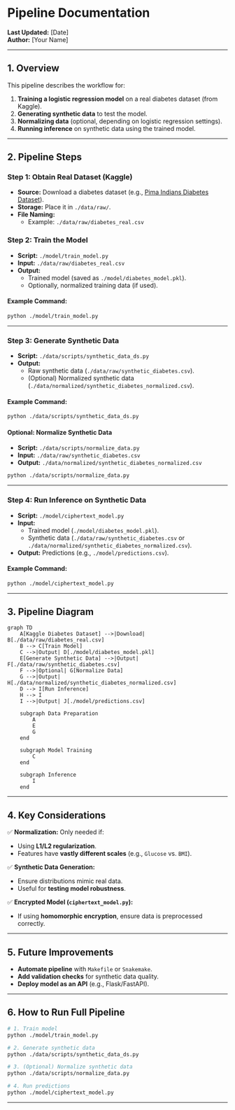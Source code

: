 # **Pipeline Documentation**  
**Last Updated:** [Date]  
**Author:** [Your Name]  

---

## **1. Overview**  
This pipeline describes the workflow for:  
1. **Training a logistic regression model** on a real diabetes dataset (from Kaggle).  
2. **Generating synthetic data** to test the model.  
3. **Normalizing data** (optional, depending on logistic regression settings).  
4. **Running inference** on synthetic data using the trained model.  

---

## **2. Pipeline Steps**  

### **Step 1: Obtain Real Dataset (Kaggle)**
- **Source:** Download a diabetes dataset (e.g., [Pima Indians Diabetes Dataset](https://www.kaggle.com/datasets/uciml/pima-indians-diabetes-database)).  
- **Storage:** Place it in `./data/raw/`.  
- **File Naming:**  
  - Example: `./data/raw/diabetes_real.csv`  

### **Step 2: Train the Model**
- **Script:** `./model/train_model.py`  
- **Input:** `./data/raw/diabetes_real.csv`  
- **Output:**  
  - Trained model (saved as `./model/diabetes_model.pkl`).  
  - Optionally, normalized training data (if used).  

#### **Example Command:**
```sh
python ./model/train_model.py 
```

---

### **Step 3: Generate Synthetic Data**
- **Script:** `./data/scripts/synthetic_data_ds.py`  
- **Output:**  
  - Raw synthetic data (`./data/raw/synthetic_diabetes.csv`).  
  - (Optional) Normalized synthetic data (`./data/normalized/synthetic_diabetes_normalized.csv`).  

#### **Example Command:**
```sh
python ./data/scripts/synthetic_data_ds.py
```

#### **Optional: Normalize Synthetic Data**
- **Script:** `./data/scripts/normalize_data.py`  
- **Input:** `./data/raw/synthetic_diabetes.csv`  
- **Output:** `./data/normalized/synthetic_diabetes_normalized.csv`  

```bash
python ./data/scripts/normalize_data.py
```

---

### **Step 4: Run Inference on Synthetic Data**
- **Script:** `./model/ciphertext_model.py`  
- **Input:**  
  - Trained model (`./model/diabetes_model.pkl`).  
  - Synthetic data (`./data/raw/synthetic_diabetes.csv` or `./data/normalized/synthetic_diabetes_normalized.csv`).  
- **Output:** Predictions (e.g., `./model/predictions.csv`).  

#### **Example Command:**
```bash
python ./model/ciphertext_model.py 
```

---

## **3. Pipeline Diagram**  
```mermaid
graph TD
    A[Kaggle Diabetes Dataset] -->|Download| B[./data/raw/diabetes_real.csv]
    B --> C[Train Model]
    C -->|Output| D[./model/diabetes_model.pkl]
    E[Generate Synthetic Data] -->|Output| F[./data/raw/synthetic_diabetes.csv]
    F -->|Optional| G[Normalize Data]
    G -->|Output| H[./data/normalized/synthetic_diabetes_normalized.csv]
    D --> I[Run Inference]
    H --> I
    I -->|Output| J[./model/predictions.csv]

    subgraph Data Preparation
        A
        E
        G
    end

    subgraph Model Training
        C
    end

    subgraph Inference
        I
    end
```

---

## **4. Key Considerations**  
✅ **Normalization:** Only needed if:  
   - Using **L1/L2 regularization**.  
   - Features have **vastly different scales** (e.g., `Glucose` vs. `BMI`).  

✅ **Synthetic Data Generation:**  
   - Ensure distributions mimic real data.  
   - Useful for **testing model robustness**.  

✅ **Encrypted Model (`ciphertext_model.py`):**  
   - If using **homomorphic encryption**, ensure data is preprocessed correctly.  

---

## **5. Future Improvements**  
- **Automate pipeline** with `Makefile` or `Snakemake`.  
- **Add validation checks** for synthetic data quality.  
- **Deploy model as an API** (e.g., Flask/FastAPI).  

---

## **6. How to Run Full Pipeline**  
```bash
# 1. Train model
python ./model/train_model.py

# 2. Generate synthetic data
python ./data/scripts/synthetic_data_ds.py

# 3. (Optional) Normalize synthetic data
python ./data/scripts/normalize_data.py 

# 4. Run predictions
python ./model/ciphertext_model.py 
```

---
